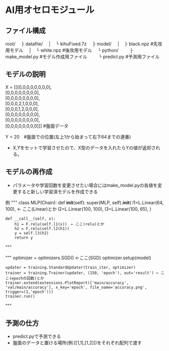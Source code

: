 # AI用オセロモジュール

## ファイル構成
root/
　├ datafile/
　│　└ kihuFixed.7z
　├ model/
　│　├ black.npz #先攻用モデル
　│　└ white.npz #後攻用モデル
　└ python/
　 　├ make_model.py #モデル作成用ファイル
　 　└ predict.py #予測用ファイル


## モデルの説明

X = [[[0,0,0,0,0,0,0,0],\
      [0,0,0,0,0,0,0,0],\
      [0,0,0,0,0,0,0,0],\
      [0,0,0,2,1,0,0,0],\
      [0,0,0,1,2,0,0,0],\
      [0,0,0,0,0,0,0,0],\
      [0,0,0,0,0,0,0,0],\
      [0,0,0,0,0,0,0,0]]] #盤面データ

Y = 20　#盤面での位置(左上1から始まって右下64までの連番)

- X,Yをセットで学習させたので、X型のデータを入れたらYの値が返却される。



## モデルの再作成
- パラメータや学習回数を変更させたい場合にはmake_model.pyの各値を変更すると新しい学習済モデルを作成できる

例
"""
class MLP(Chain):
    def __init__(self):
        super(MLP, self).__init__(
                l1=L.Linear(64, 100), ← ここ(Linear)とか
                l2=L.Linear(100, 100),
                l3=L.Linear(100, 65),
        )

    def __call__(self, x):
        h1 = F.relu(self.l1(x))　← ここ(relu)とか
        h2 = F.relu(self.l2(h1))
        y = self.l3(h2)
        return y
"""

"""
    optimizer = optimizers.SGD() ←ここ(SGD)
    optimizer.setup(model)
    
    updater = training.StandardUpdater(train_iter, optimizer)
    trainer = training.Trainer(updater, (150, 'epoch'), out='result') ← ここ(epochの回数)とか
    trainer.extend(extensions.PlotReport(['main/accuracy', 'val/main/accuracy'], x_key='epoch', file_name='accuracy.png', trigger=(1,'epoch')))
    trainer.run()

"""

## 予測の仕方
- predict.pyで予測できる
- 盤面のデータと置ける場所(例:[[1,1],[1,2]])をそれぞれ配列で渡す
